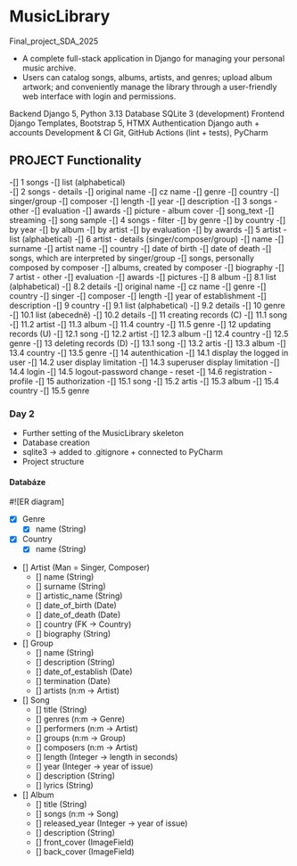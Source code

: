 # MusicLibrary 
Final_project_SDA_2025 

- A complete full-stack application in Django for managing your personal music archive. 
- Users can catalog songs, albums, artists, and genres; upload album artwork; 
  and conveniently manage the library through a user-friendly web interface with login 
  and permissions.

Backend             Django 5, Python 3.13 
Database            SQLite 3 (development)
Frontend            Django Templates, Bootstrap 5, HTMX
Authentication      Django auth + accounts 
Development & CI    Git, GitHub Actions (lint + tests), PyCharm

## PROJECT Functionality 
-[] 1 songs 
    -[] list (alphabetical)  
-[] 2 songs - details 
    -[] original name
    -[] cz name
    -[] genre
    -[] country
    -[] singer/group
    -[] composer
    -[] length
    -[] year
    -[] description
-[] 3 songs - other
    -[] evaluation
    -[] awards
    -[] picture - album cover
    -[] song_text
    -[] streaming
    -[] song sample
-[] 4 songs - filter 
    -[] by genre
    -[] by country 
    -[] by year 
    -[] by album 
    -[] by artist
    -[] by evaluation
    -[] by awards
-[] 5 artist - list (alphabetical)
-[] 6 artist - details (singer/composer/group)
    -[] name
    -[] surname
    -[] artist name
    -[] country
    -[] date of birth
    -[] date of death
    -[] songs, which are interpreted by singer/group 
    -[] songs, personally composed by composer 
    -[] albums, created by composer
    -[] biography
-[] 7 artist - other 
    -[] evaluation
    -[] awards
    -[] pictures
-[] 8 album 
    -[] 8.1 list (alphabetical)
    -[] 8.2 details
        -[] original name
        -[] cz name
        -[] genre
        -[] country
        -[] singer
        -[] composer
        -[] length
        -[] year of establishment
        -[] description
-[] 9 country
    -[] 9.1 list (alphabetical)
    -[] 9.2 details
-[] 10 genre
    -[] 10.1 list (abecedně)
    -[] 10.2 details
-[] 11 creating records (C)
    -[] 11.1 song
    -[] 11.2 artist
    -[] 11.3 album
    -[] 11.4 country
    -[] 11.5 genre
-[] 12 updating records (U)
    -[] 12.1 song
    -[] 12.2 artist
    -[] 12.3 album
    -[] 12.4 country
    -[] 12.5 genre
-[] 13 deleting records (D)
    -[] 13.1 song
    -[] 13.2 artis
    -[] 13.3 album
    -[] 13.4 country
    -[] 13.5 genre
-[] 14 autenthication 
    -[] 14.1 display the logged in user
    -[] 14.2 user display limitation
    -[] 14.3 superuser display limitation
    -[] 14.4 login
    -[] 14.5 logout-password change - reset
    -[] 14.6 registration - profile
-[] 15 authorization
    -[] 15.1 song
    -[] 15.2 artis
    -[] 15.3 album
    -[] 15.4 country
    -[] 15.5 genre

### Day 2
- Further setting of the MusicLibrary skeleton 
- Database creation 
- sqlite3 -> added to .gitignore + connected to PyCharm 
- Project structure 

#### Databáze
#![ER diagram]
- [x] Genre
  - [x] name (String)
- [x] Country
  - [x] name (String)
- [] Artist (Man = Singer, Composer)
  - [] name (String)
  - [] surname (String)
  - [] artistic_name (String)
  - [] date_of_birth (Date)
  - [] date_of_death (Date)
  - [] country (FK -> Country)
  - [] biography (String)
- [] Group 
  - [] name (String)
  - [] description (String) 
  - [] date_of_establish (Date)
  - [] termination (Date)
  - [] artists (n:m -> Artist)
- [] Song
  - [] title (String)
  - [] genres (n:m -> Genre)
  - [] performers (n:m -> Artist)
  - [] groups (n:m -> Group)
  - [] composers (n:m -> Artist)
  - [] length (Integer -> length in seconds)
  - [] year (Integer -> year of issue)
  - [] description (String)
  - [] lyrics (String)
- [] Album 
  - [] title (String)
  - [] songs (n:m -> Song)
  - [] released_year (Integer -> year of issue)
  - [] description (String)
  - [] front_cover (ImageField) 
  - [] back_cover (ImageField) 
  






   
    
    
